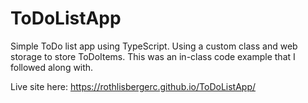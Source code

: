 # ToDoListApp 
Simple ToDo list app using TypeScript. Using a custom class and web storage to store ToDoItems.
This was an in-class code example that I followed along with.

Live site here:
https://rothlisbergerc.github.io/ToDoListApp/

